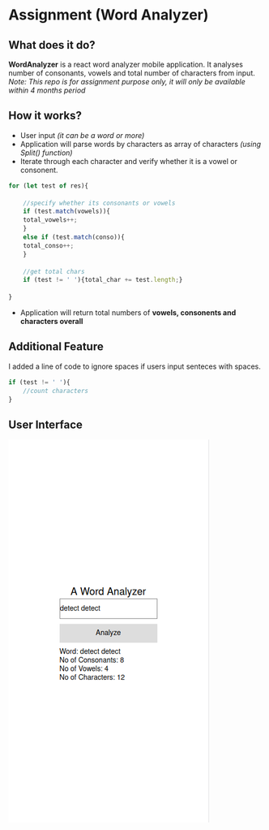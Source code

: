 # Assignment (Word Analyzer)

## What does it do?

**WordAnalyzer** is a react word analyzer mobile application. It analyses number of consonants, vowels and total number of characters from input. _Note: This repo is for assignment purpose only, it will only be available within 4 months period_

## How it works?

* User input _(it can be a word or more)_
* Application will parse words by characters as array of characters _(using Split() function)_
* Iterate through each character and verify whether it is a vowel or consonent.
```js
for (let test of res){

	//specify whether its consonants or vowels
	if (test.match(vowels)){
	total_vowels++;
	}
	else if (test.match(conso)){
	total_conso++;
	}

	//get total chars
	if (test != ' '){total_char += test.length;}

}
```
* Application will return total numbers of **vowels, consonents and characters overall**

## Additional Feature

I added a line of code to ignore spaces if users input senteces with spaces.
```js
if (test != ' '){
	//count characters
}
```

## User Interface

![screenshot](Capture.PNG)
